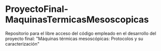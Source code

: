 # ProyectoFinal-MaquinasTermicasMesoscopicas

Repositorio para el libre acceso del código empleado en el desarrollo del proyecto final: "Máquinas térmicas mesoscópicas: Protocolos y su caracterización"

